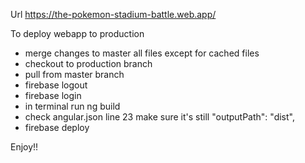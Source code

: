 Url
https://the-pokemon-stadium-battle.web.app/

To deploy webapp to production

- merge changes to master all files except for cached files
- checkout to production branch
- pull from master branch
- firebase logout
- firebase login
- in terminal run ng build
- check angular.json line 23 make sure it's still "outputPath": "dist",
- firebase deploy

Enjoy!!
